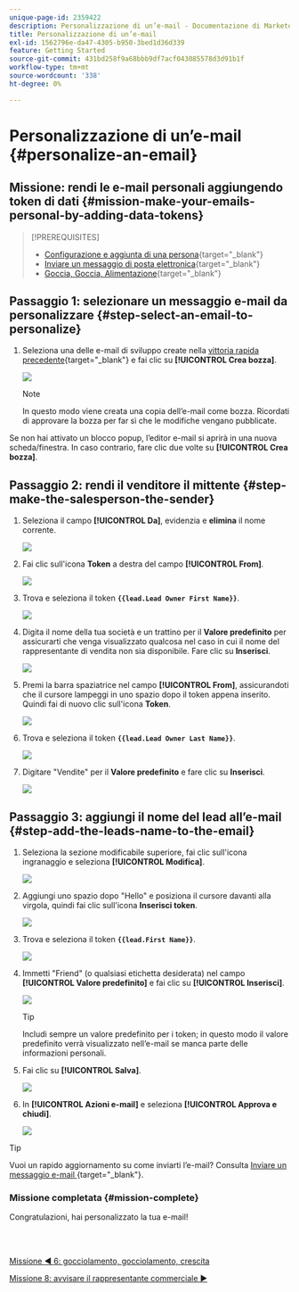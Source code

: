 ```yaml
---
unique-page-id: 2359422
description: Personalizzazione di un’e-mail - Documentazione di Marketo - Documentazione del prodotto
title: Personalizzazione di un’e-mail
exl-id: 1562796e-da47-4305-b950-3bed1d36d339
feature: Getting Started
source-git-commit: 431bd258f9a68bbb9df7acf043085578d3d91b1f
workflow-type: tm+mt
source-wordcount: '338'
ht-degree: 0%

---
```


# Personalizzazione di un’e-mail {#personalize-an-email}

## Missione: rendi le e-mail personali aggiungendo token di dati {#mission-make-your-emails-personal-by-adding-data-tokens}

>[!PREREQUISITES]
>
>* [Configurazione e aggiunta di una persona](/help/marketo/getting-started/quick-wins/get-set-up-and-add-a-person.md){target="_blank"}
>* [Inviare un messaggio di posta elettronica](/help/marketo/getting-started/quick-wins/send-an-email.md){target="_blank"}
>* [Goccia, Goccia, Alimentazione](/help/marketo/getting-started/quick-wins/drip-drip-nurture.md){target="_blank"}

## Passaggio 1: selezionare un messaggio e-mail da personalizzare {#step-select-an-email-to-personalize}

1. Seleziona una delle e-mail di sviluppo create nella [vittoria rapida precedente](/help/marketo/getting-started/quick-wins/drip-drip-nurture.md){target="_blank"} e fai clic su **[!UICONTROL Crea bozza]**.

   ![](assets/personalize-an-email-1.png)

   >[!NOTE]
   >
   >In questo modo viene creata una copia dell’e-mail come bozza. Ricordati di approvare la bozza per far sì che le modifiche vengano pubblicate.

Se non hai attivato un blocco popup, l’editor e-mail si aprirà in una nuova scheda/finestra. In caso contrario, fare clic due volte su **[!UICONTROL Crea bozza]**.

## Passaggio 2: rendi il venditore il mittente {#step-make-the-salesperson-the-sender}

1. Seleziona il campo **[!UICONTROL Da]**, evidenzia e **elimina** il nome corrente.

   ![](assets/personalize-an-email-2.png)

1. Fai clic sull&#39;icona **Token** a destra del campo **[!UICONTROL From]**.

   ![](assets/personalize-an-email-3.png)

1. Trova e seleziona il token **`{{lead.Lead Owner First Name}}`**.

   ![](assets/personalize-an-email-4.png)

1. Digita il nome della tua società e un trattino per il **Valore predefinito** per assicurarti che venga visualizzato qualcosa nel caso in cui il nome del rappresentante di vendita non sia disponibile. Fare clic su **Inserisci**.

   ![](assets/personalize-an-email-5.png)

1. Premi la barra spaziatrice nel campo **[!UICONTROL From]**, assicurandoti che il cursore lampeggi in uno spazio dopo il token appena inserito. Quindi fai di nuovo clic sull&#39;icona **Token**.

   ![](assets/personalize-an-email-6.png)

1. Trova e seleziona il token **`{{lead.Lead Owner Last Name}}`**.

   ![](assets/personalize-an-email-7.png)

1. Digitare &quot;Vendite&quot; per il **Valore predefinito** e fare clic su **Inserisci**.

   ![](assets/personalize-an-email-8.png)

## Passaggio 3: aggiungi il nome del lead all’e-mail {#step-add-the-leads-name-to-the-email}

1. Seleziona la sezione modificabile superiore, fai clic sull&#39;icona ingranaggio e seleziona **[!UICONTROL Modifica]**.

   ![](assets/personalize-an-email-9.png)

1. Aggiungi uno spazio dopo &quot;Hello&quot; e posiziona il cursore davanti alla virgola, quindi fai clic sull&#39;icona **Inserisci token**.

   ![](assets/personalize-an-email-10.png)

1. Trova e seleziona il token **`{{lead.First Name}}`**.

   ![](assets/personalize-an-email-11.png)

1. Immetti &quot;Friend&quot; (o qualsiasi etichetta desiderata) nel campo **[!UICONTROL Valore predefinito]** e fai clic su **[!UICONTROL Inserisci]**.

   ![](assets/personalize-an-email-12.png)

   >[!TIP]
   >
   >Includi sempre un valore predefinito per i token; in questo modo il valore predefinito verrà visualizzato nell’e-mail se manca parte delle informazioni personali.

1. Fai clic su **[!UICONTROL Salva]**.

   ![](assets/personalize-an-email-13.png)

1. In **[!UICONTROL Azioni e-mail]** e seleziona **[!UICONTROL Approva e chiudi]**.

   ![](assets/personalize-an-email-14.png)

>[!TIP]
>
>Vuoi un rapido aggiornamento su come inviarti l’e-mail? Consulta [Inviare un messaggio e-mail ](/help/marketo/getting-started/quick-wins/send-an-email.md){target="_blank"}.

### Missione completata {#mission-complete}

Congratulazioni, hai personalizzato la tua e-mail!

<br> 

[Missione ◄ 6: gocciolamento, gocciolamento, crescita](/help/marketo/getting-started/quick-wins/drip-drip-nurture.md)

[Missione 8: avvisare il rappresentante commerciale ►](/help/marketo/getting-started/quick-wins/alert-the-sales-rep.md)
